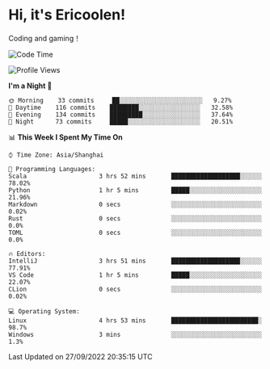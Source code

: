 # Hi, it's Ericoolen!
Coding and gaming！

<!--START_SECTION:waka-->
![Code Time](http://img.shields.io/badge/Code%20Time-404%20hrs%2049%20mins-blue)

![Profile Views](http://img.shields.io/badge/Profile%20Views-1-blue)

**I'm a Night 🦉** 

```text
🌞 Morning    33 commits     ██░░░░░░░░░░░░░░░░░░░░░░░   9.27% 
🌆 Daytime    116 commits    ████████░░░░░░░░░░░░░░░░░   32.58% 
🌃 Evening    134 commits    █████████░░░░░░░░░░░░░░░░   37.64% 
🌙 Night      73 commits     █████░░░░░░░░░░░░░░░░░░░░   20.51%

```


📊 **This Week I Spent My Time On** 

```text
⌚︎ Time Zone: Asia/Shanghai

💬 Programming Languages: 
Scala                    3 hrs 52 mins       ███████████████████░░░░░░   78.02% 
Python                   1 hr 5 mins         █████░░░░░░░░░░░░░░░░░░░░   21.96% 
Markdown                 0 secs              ░░░░░░░░░░░░░░░░░░░░░░░░░   0.02% 
Rust                     0 secs              ░░░░░░░░░░░░░░░░░░░░░░░░░   0.0% 
TOML                     0 secs              ░░░░░░░░░░░░░░░░░░░░░░░░░   0.0%

🔥 Editors: 
IntelliJ                 3 hrs 51 mins       ███████████████████░░░░░░   77.91% 
VS Code                  1 hr 5 mins         █████░░░░░░░░░░░░░░░░░░░░   22.07% 
CLion                    0 secs              ░░░░░░░░░░░░░░░░░░░░░░░░░   0.02%

💻 Operating System: 
Linux                    4 hrs 53 mins       ████████████████████████░   98.7% 
Windows                  3 mins              ░░░░░░░░░░░░░░░░░░░░░░░░░   1.3%

```


 Last Updated on 27/09/2022 20:35:15 UTC
<!--END_SECTION:waka-->

